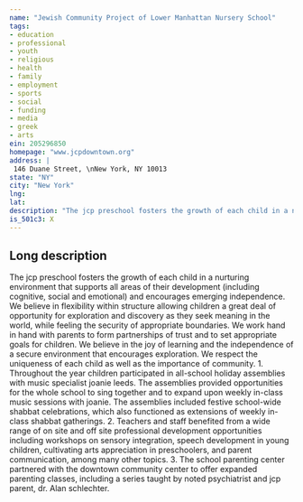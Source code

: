 ```yaml
---
name: "Jewish Community Project of Lower Manhattan Nursery School"
tags:
- education
- professional
- youth
- religious
- health
- family
- employment
- sports
- social
- funding
- media
- greek
- arts
ein: 205296850
homepage: "www.jcpdowntown.org"
address: |
 146 Duane Street, \nNew York, NY 10013
state: "NY"
city: "New York"
lng: 
lat: 
description: "The jcp preschool fosters the growth of each child in a nurturing environment that supports all areas of their development (including cognitive, social and emotional) and encourages emerging independence. "
is_501c3: X
---
```


## Long description

The jcp preschool fosters the growth of each child in a nurturing environment that supports all areas of their development (including cognitive, social and emotional) and encourages emerging independence. We believe in flexibility within structure allowing children a great deal of opportunity for exploration and discovery as they seek meaning in the world, while feeling the security of appropriate boundaries. We work hand in hand with parents to form partnerships of trust and to set appropriate goals for children. We believe in the joy of learning and the independence of a secure environment that encourages exploration. We respect the uniqueness of each child as well as the importance of community. 1. Throughout the year children participated in all-school holiday assemblies with music specialist joanie leeds. The assemblies provided opportunities for the whole school to sing together and to expand upon weekly in-class music sessions with joanie. The assemblies included festive school-wide shabbat celebrations, which also functioned as extensions of weekly in-class shabbat gatherings. 2. Teachers and staff benefited from a wide range of on site and off site professional development opportunities including workshops on sensory integration, speech development in young children, cultivating arts appreciation in preschoolers, and parent communication, among many other topics. 3. The school parenting center partnered with the downtown community center to offer expanded parenting classes, including a series taught by noted psychiatrist and jcp parent, dr. Alan schlechter. 
